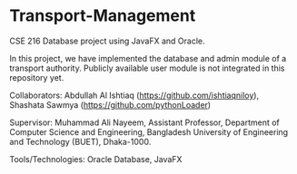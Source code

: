 # Transport-Management
CSE 216 Database project using JavaFX and Oracle.

In this project, we have implemented the database and admin module of a transport authority. Publicly available user module is not integrated in this repository yet.

Collaborators:  Abdullah Al Ishtiaq (https://github.com/ishtiaqniloy), Shashata Sawmya (https://github.com/pythonLoader)

Supervisor: Muhammad Ali Nayeem, Assistant Professor, Department of Computer Science and Engineering, Bangladesh University of Engineering and Technology (BUET), Dhaka-1000.

Tools/Technologies: Oracle Database, JavaFX


